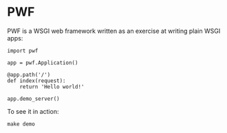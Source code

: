 # PWF

PWF is a WSGI web framework written as an exercise at writing plain WSGI
apps:

	import pwf
	
	app = pwf.Application()
	
	@app.path('/')
	def index(request):
        return 'Hello world!'
	
    app.demo_server()
    
To see it in action:

	make demo
